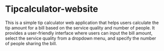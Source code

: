 # Tipcalculator-website
This is a simple tip calculator web application that helps users calculate the tip amount for a bill based on the service quality and number of people. It provides a user-friendly interface where users can input the bill amount, select the service quality from a dropdown menu, and specify the number of people sharing the bill.
